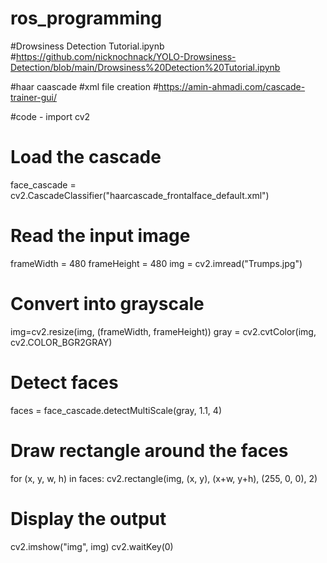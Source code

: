 # ros_programming

#Drowsiness Detection Tutorial.ipynb
#https://github.com/nicknochnack/YOLO-Drowsiness-Detection/blob/main/Drowsiness%20Detection%20Tutorial.ipynb

#haar caascade
#xml file creation
#https://amin-ahmadi.com/cascade-trainer-gui/

#code - import cv2
# Load the cascade
face_cascade = cv2.CascadeClassifier("haarcascade_frontalface_default.xml")
# Read the input image
frameWidth = 480
frameHeight = 480
img = cv2.imread("Trumps.jpg")
# Convert into grayscale
img=cv2.resize(img, (frameWidth, frameHeight))
gray = cv2.cvtColor(img, cv2.COLOR_BGR2GRAY)
# Detect faces
faces = face_cascade.detectMultiScale(gray, 1.1, 4)
# Draw rectangle around the faces
for (x, y, w, h) in faces:
cv2.rectangle(img, (x, y), (x+w, y+h), (255, 0, 0), 2)
# Display the output
cv2.imshow("img", img)
cv2.waitKey(0)



